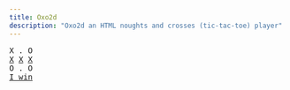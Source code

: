 ```yaml
---
title: Oxo2d 
description: "Oxo2d an HTML noughts and crosses (tic-tac-toe) player"
---
```


<pre class="oxo2d">
X . O
<u>X</u> <u>X</u> <u>X</u>
O . O
<a href="../">I win</a>
</pre>
